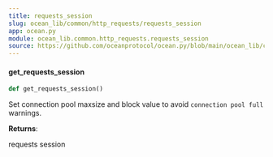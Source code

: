 ```yaml
---
title: requests_session
slug: ocean_lib/common/http_requests/requests_session
app: ocean.py
module: ocean_lib.common.http_requests.requests_session
source: https://github.com/oceanprotocol/ocean.py/blob/main/ocean_lib/common/http_requests/requests_session.py
---
```

#### get\_requests\_session

```python
def get_requests_session()
```

Set connection pool maxsize and block value to avoid `connection pool full` warnings.

**Returns**:

requests session

